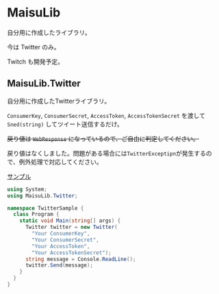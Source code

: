 ﻿# MaisuLib

自分用に作成したライブラリ。

今は Twitter のみ。

Twitch も開発予定。

## MaisuLib.Twitter

自分用に作成したTwitterライブラリ。

`ConsumerKey`, `ConsumerSecret`, `AccessToken`, `AccessTokenSecret` を渡して `Sned(string)` してツイート送信するだけ。

~~戻り値は `WebResponse` になっているので、ご自由に判定してください。~~

戻り値はなくしました。問題がある場合には`TwitterExceptipn`が発生するので、例外処理で対応してください。

[サンプル](https://github.com/mystasly48/MaisuLib/blob/master/TwitterSample/Program.cs)
```csharp
using System;
using MaisuLib.Twitter;

namespace TwitterSample {
  class Program {
    static void Main(string[] args) {
      Twitter twitter = new Twitter(
        "Your ConsumerKey",
        "Your ConsumerSecret",
        "Your AccessToken",
        "Your AccessTokenSecret");
      string message = Console.ReadLine();
      twitter.Send(message);
    }
  }
}
```
